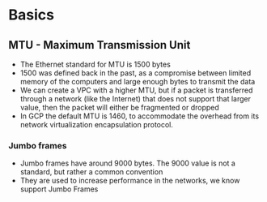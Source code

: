 # Basics

## MTU - Maximum Transmission Unit
- The Ethernet standard for MTU is 1500 bytes
- 1500 was defined back in the past, as a compromise between limited memory of the computers and large enough bytes to transmit the data
- We can create a VPC with a higher MTU, but if a packet is transferred through a network (like the Internet) that does not support that larger value, then the packet will either be fragmented or dropped
- In GCP the default MTU is 1460, to accommodate the overhead from its network virtualization encapsulation protocol. 

### Jumbo frames
- Jumbo frames have around 9000 bytes. The 9000 value is not a standard, but rather a common convention
- They are used to increase performance in the networks, we know support Jumbo Frames